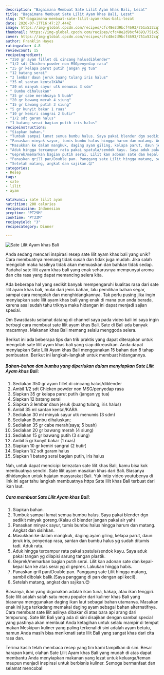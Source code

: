 ```yaml
---
description: "Bagaimana Membuat Sate Lilit Ayam khas Bali, Lezat"
title: "Bagaimana Membuat Sate Lilit Ayam khas Bali, Lezat"
slug: 767-bagaimana-membuat-sate-lilit-ayam-khas-bali-lezat
date: 2020-07-17T16:47:27.444Z
image: https://img-global.cpcdn.com/recipes/cfc48e2d9bcf4693/751x532cq70/sate-lilit-ayam-khas-bali-foto-resep-utama.jpg
thumbnail: https://img-global.cpcdn.com/recipes/cfc48e2d9bcf4693/751x532cq70/sate-lilit-ayam-khas-bali-foto-resep-utama.jpg
cover: https://img-global.cpcdn.com/recipes/cfc48e2d9bcf4693/751x532cq70/sate-lilit-ayam-khas-bali-foto-resep-utama.jpg
author: Franklin Hayes
ratingvalue: 4.8
reviewcount: 15
recipeingredient:
- "350 gr ayam fillet di cincang halusdiblender"
- "1/2 sdt Chicken powder non MSGpenyedap rasa"
- "35 gr kelapa parut putih jangan yg tua"
- "12 batang serai"
- "3 lembar daun jeruk buang tulang iris halus"
- "35 ml santan kentalKARA"
- "30 ml minyak sayur utk menumis 3 sdm"
- " Bumbu dihaluskan"
- "35 gr cabe merahsaya 5 buah"
- "20 gr bawang merah 4 siung"
- "15 gr bawang putih 3 siung"
- "5 gr kunyit bakar 1 ruas"
- "10 gr kemiri sangrai 2 butir"
- "1/2 sdt garam halus"
- "1 batang serai bagian putih iris halus"
recipeinstructions:
- "Siapkan bahan."
- "Tumbuk sampai lumat semua bumbu halus. Saya pakai blender dgn sedikit minyak goreng.(Kalau di blender jangan pakai air yah)"
- "Panaskan minyak sayur, tumis bumbu halus hingga harum dan matang. Angkat dan sisihkan."
- "Masukkan ke dalam mangkuk, daging ayam giling, kelapa parut, daun jeruk iris, penyedap rasa, santan dan bumbu halus yg sudah ditumis tadi. Aduk rata."
- "Aduk hingga tercampur rata pakai spatula/sendok kayu. Saya aduk pakai tangan yg dilapisi sarung tangan plastik."
- "Geprek/memarkan bagian putih serai. Lilit kan adonan sate dan kepal-kepal kan ke atas serai yg di geprek. Lakukan hingga habis."
- "Panaskan grill pan/Double pan. Panggang sate Lilit hingga matang, sambil dibolak balik.(Saya panggang di pan dengan api kecil)."
- "Setelah matang, angkat dan sajikan.😍"
categories:
- Resep
tags:
- sate
- lilit
- ayam

katakunci: sate lilit ayam 
nutrition: 200 calories
recipecuisine: Indonesian
preptime: "PT29M"
cooktime: "PT33M"
recipeyield: "3"
recipecategory: Dinner

---
```



![Sate Lilit Ayam khas Bali](https://img-global.cpcdn.com/recipes/cfc48e2d9bcf4693/751x532cq70/sate-lilit-ayam-khas-bali-foto-resep-utama.jpg)

Anda sedang mencari inspirasi resep sate lilit ayam khas bali yang unik? Cara membuatnya memang tidak susah dan tidak juga mudah. Jika salah mengolah maka hasilnya tidak akan memuaskan dan bahkan tidak sedap. Padahal sate lilit ayam khas bali yang enak seharusnya mempunyai aroma dan cita rasa yang dapat memancing selera kita.

Ada beberapa hal yang sedikit banyak mempengaruhi kualitas rasa dari sate lilit ayam khas bali, mulai dari jenis bahan, lalu pemilihan bahan segar, sampai cara mengolah dan menghidangkannya. Tak perlu pusing jika ingin menyiapkan sate lilit ayam khas bali yang enak di mana pun anda berada, karena asal sudah tahu triknya maka hidangan ini dapat menjadi sajian spesial.

Om Swastiastu selamat datang di channel saya pada video kali ini saya ingin berbagi cara membuat sate lilit ayam khas Bali. Sate di Bali ada banyak macamnya. Makanan khas Bali memang selalu menggoda selera.


Berikut ini ada beberapa tips dan trik praktis yang dapat diterapkan untuk mengolah sate lilit ayam khas bali yang siap dikreasikan. Anda dapat menyiapkan Sate Lilit Ayam khas Bali menggunakan 15 bahan dan 8 tahap pembuatan. Berikut ini langkah-langkah untuk membuat hidangannya.

<!--inarticleads1-->

##### Bahan-bahan dan bumbu yang diperlukan dalam menyiapkan Sate Lilit Ayam khas Bali:

1. Sediakan 350 gr ayam fillet di cincang halus/diblender
1. Ambil 1/2 sdt Chicken powder non MSG/penyedap rasa
1. Siapkan 35 gr kelapa parut putih (jangan yg tua)
1. Siapkan 12 batang serai
1. Siapkan 3 lembar daun jeruk (buang tulang, iris halus)
1. Ambil 35 ml santan kental/KARA
1. Sediakan 30 ml minyak sayur utk menumis (3 sdm)
1. Sediakan  Bumbu dihaluskan;
1. Sediakan 35 gr cabe merah(saya; 5 buah)
1. Sediakan 20 gr bawang merah (4 siung)
1. Sediakan 15 gr bawang putih (3 siung)
1. Ambil 5 gr kunyit bakar (1 ruas)
1. Siapkan 10 gr kemiri sangrai (2 butir)
1. Siapkan 1/2 sdt garam halus
1. Siapkan 1 batang serai bagian putih, iris halus


Nah, untuk dapat mencicipi kelezatan sate lilit khas Bali, kamu bisa kok membuatnya sendiri. Sate lilit ayam masakan khas dari Bali. Biasanya dihidangkan untuk hajatan masyarakat Bali. Yuk intip video youtubenya di link ini agar tahu langkah membuatnya https Sate lilit khas Bali terbuat dari ikan laut. 

<!--inarticleads2-->

##### Cara membuat Sate Lilit Ayam khas Bali:

1. Siapkan bahan.
1. Tumbuk sampai lumat semua bumbu halus. Saya pakai blender dgn sedikit minyak goreng.(Kalau di blender jangan pakai air yah)
1. Panaskan minyak sayur, tumis bumbu halus hingga harum dan matang. Angkat dan sisihkan.
1. Masukkan ke dalam mangkuk, daging ayam giling, kelapa parut, daun jeruk iris, penyedap rasa, santan dan bumbu halus yg sudah ditumis tadi. Aduk rata.
1. Aduk hingga tercampur rata pakai spatula/sendok kayu. Saya aduk pakai tangan yg dilapisi sarung tangan plastik.
1. Geprek/memarkan bagian putih serai. Lilit kan adonan sate dan kepal-kepal kan ke atas serai yg di geprek. Lakukan hingga habis.
1. Panaskan grill pan/Double pan. Panggang sate Lilit hingga matang, sambil dibolak balik.(Saya panggang di pan dengan api kecil).
1. Setelah matang, angkat dan sajikan.😍


Biasanya, ikan yang digunakan adalah ikan tuna, kakap, atau ikan tenggiri. Sate lilit adalah salah satu menu populer dari kuliner khas Bali yang biasanya menggunakan daging ikan laut sebagai bahan utamanya. Masakan enak ini juga terkadang memakai daging ayam sebagai bahan alternatifnya. Cara membuat sate lilit aslinya dibakar di atas bara api arang dari tempurung. Sate lilit Bali yang ada di sini disajikan dengan sambal special yang pastinya akan membuat Anda ketagihan untuk selalu mampir di tempat makan Meskipun kuliner yang paling terkenal di sini adalah ayam betutu, namun Anda masih bisa menikmati sate lilit Bali yang sangat khas dari cita rasa dan. 

Terima kasih telah membaca resep yang tim kami tampilkan di sini. Besar harapan kami, olahan Sate Lilit Ayam khas Bali yang mudah di atas dapat membantu Anda menyiapkan makanan yang lezat untuk keluarga/teman maupun menjadi inspirasi untuk berbisnis kuliner. Semoga bermanfaat dan selamat mencoba!
